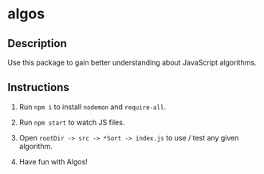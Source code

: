
# algos


## Description
Use this package to gain better understanding
about JavaScript algorithms.  

## Instructions

1. Run `npm i` to install `nodemon` and
   `require-all`.

2. Run `npm start` to watch JS files.   

3. Open `rootDir -> src -> *Sort -> index.js`
   to use / test any given algorithm.

4. Have fun with Algos!
